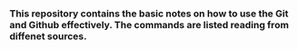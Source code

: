 ### This repository contains the basic notes on how to use the Git and Github effectively. The commands are listed reading from diffenet sources. 

